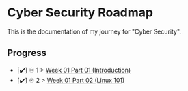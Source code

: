# Cyber Security Roadmap

This is the documentation of my journey for "Cyber Security". 


## Progress 

- [✔️] ♾️ 1 > [Week 01 Part 01 (Introduction) ](https://github.com/jahirraihan22/Cyber_Sec_Roadmap/blob/main/Weeks/week_01_part_01.md)
- [✔️] ♾️ 2 > [Week 01 Part 02 (Linux 101) ](https://github.com/jahirraihan22/Cyber_Sec_Roadmap/blob/main/Weeks/week_01_part_02.md)

